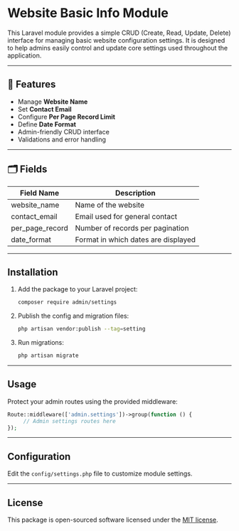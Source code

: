 # Website Basic Info Module

This Laravel module provides a simple CRUD (Create, Read, Update, Delete) interface for managing basic website configuration settings. It is designed to help admins easily control and update core settings used throughout the application.

---

## 🔧 Features

-   Manage **Website Name**
-   Set **Contact Email**
-   Configure **Per Page Record Limit**
-   Define **Date Format**
-   Admin-friendly CRUD interface
-   Validations and error handling

---

## 🗂️ Fields

| Field Name      | Description                         |
| --------------- | ----------------------------------- |
| website_name    | Name of the website                 |
| contact_email   | Email used for general contact      |
| per_page_record | Number of records per pagination    |
| date_format     | Format in which dates are displayed |

---

## Installation

1. Add the package to your Laravel project:
    ```bash
    composer require admin/settings
    ```
2. Publish the config and migration files:
    ```bash
   php artisan vendor:publish --tag=setting
    ```
3. Run migrations:
    ```bash
    php artisan migrate
    ```

---

## Usage

Protect your admin routes using the provided middleware:

```php
Route::middleware(['admin.settings'])->group(function () {
     // Admin settings routes here
});
```

---

## Configuration

Edit the `config/settings.php` file to customize module settings.

---

## License

This package is open-sourced software licensed under the [MIT license](LICENSE).
